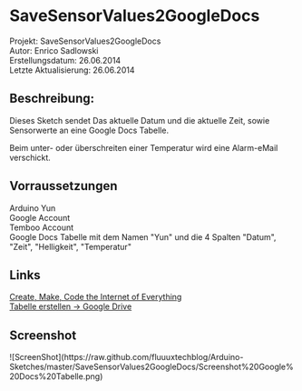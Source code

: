 <h1>SaveSensorValues2GoogleDocs</h1>
Projekt: SaveSensorValues2GoogleDocs<br />
Autor: Enrico Sadlowski<br />
Erstellungsdatum:      26.06.2014<br />
Letzte Aktualisierung: 26.06.2014<br />
<h2>Beschreibung:</h2>
Dieses Sketch sendet Das aktuelle Datum und die aktuelle Zeit, sowie Sensorwerte an eine Google Docs Tabelle.

Beim unter- oder überschreiten einer Temperatur wird eine Alarm-eMail verschickt.


<h2>Vorraussetzungen</h2>
Arduino Yun<br />
Google Account<br />
Temboo Account<br />
Google Docs Tabelle mit dem Namen "Yun" und die 4 Spalten
"Datum", "Zeit", "Helligkeit", "Temperatur"


<h2>Links</h2>
<a target="_blank" href="https://www.temboo.com/">Create, Make, Code
the Internet of Everything</a><br />
<a target="_blank"href="drive.google.com">Tabelle erstellen -> Google Drive</a>

<h2>Screenshot</h2>
![ScreenShot](https://raw.github.com/fluuuxtechblog/Arduino-Sketches/master/SaveSensorValues2GoogleDocs/Screenshot%20Google%20Docs%20Tabelle.png)
